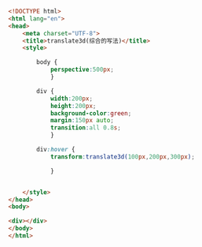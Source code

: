 
<BlogInfo id="120" title="90.translated" author="白日梦想猿" pv=0 read_times=0 pre_cost_time="0分25秒" category="css学习" tag_list="['css学习']" create_time="2020.07.30 15:28:59" update_time="2020.07.30 15:32:09" />

```html
<!DOCTYPE html>
<html lang="en">
<head>
    <meta charset="UTF-8">
    <title>translate3d(综合的写法)</title>
    <style>

        body {
            perspective:500px;
            }

        div {
            width:200px;
            height:200px;
            background-color:green;
            margin:150px auto;
            transition:all 0.8s;
            }

        div:hover {
            transform:translate3d(100px,200px,300px);

            }


    </style>
</head>
<body>

<div></div>
</body>
</html>
```
